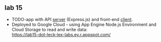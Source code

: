 ## lab 15

- TODO-app with API [server](src/server/) (Express.js) and front-end [client](src/client/).
- Deployed to Google Cloud - using App Engine Node.js Environment and Cloud Storage to read and write data:<br>
https://lab15-dot-leck-lex-labs.ey.r.appspot.com/
